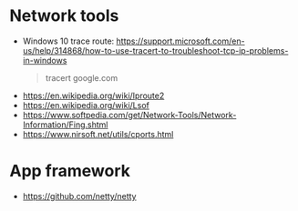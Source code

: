 # Network tools 
- Windows 10 trace route: https://support.microsoft.com/en-us/help/314868/how-to-use-tracert-to-troubleshoot-tcp-ip-problems-in-windows
    > tracert google.com
- https://en.wikipedia.org/wiki/Iproute2
- https://en.wikipedia.org/wiki/Lsof
- https://www.softpedia.com/get/Network-Tools/Network-Information/Fing.shtml
- https://www.nirsoft.net/utils/cports.html

# App framework 
- https://github.com/netty/netty
